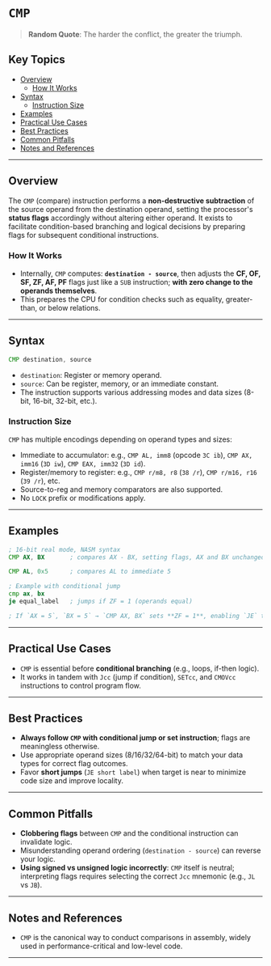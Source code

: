 # `CMP`

> **Random Quote**: The harder the conflict, the greater the triumph.

## Key Topics

- [Overview](#overview)
    - [How It Works](#how-it-works)
- [Syntax](#syntax)
    - [Instruction Size](#instruction-size)
- [Examples](#examples)
- [Practical Use Cases](#practical-use-cases)
- [Best Practices](#best-practices)
- [Common Pitfalls](#common-pitfalls)
- [Notes and References](#notes-and-references)

---

## Overview

The `CMP` (compare) instruction performs a **non-destructive subtraction** of the source operand from the destination operand, setting the processor's **status flags** accordingly without altering either operand. It exists to facilitate condition-based branching and logical decisions by preparing flags for subsequent conditional instructions.

### How It Works

- Internally, `CMP` computes: **`destination - source`**, then adjusts the **CF, OF, SF, ZF, AF, PF** flags just like a `SUB` instruction; **with zero change to the operands themselves**.  
- This prepares the CPU for condition checks such as equality, greater-than, or below relations.

---

## Syntax
```asm
CMP destination, source
````

* `destination`: Register or memory operand.
* `source`: Can be register, memory, or an immediate constant.
* The instruction supports various addressing modes and data sizes (8-bit, 16-bit, 32-bit, etc.).

### Instruction Size

`CMP` has multiple encodings depending on operand types and sizes:

* Immediate to accumulator: e.g., `CMP AL, imm8` (opcode `3C ib`), `CMP AX, imm16` (`3D iw`), `CMP EAX, imm32` (`3D id`).
* Register/memory to register: e.g., `CMP r/m8, r8` (`38 /r`), `CMP r/m16, r16` (`39 /r`), etc.
* Source-to-reg and memory comparators are also supported.
* No `LOCK` prefix or modifications apply.

---

## Examples

```asm
; 16-bit real mode, NASM syntax
CMP AX, BX       ; compares AX - BX, setting flags, AX and BX unchanged

CMP AL, 0x5      ; compares AL to immediate 5
```

```asm
; Example with conditional jump
cmp ax, bx
je equal_label   ; jumps if ZF = 1 (operands equal)

; If `AX = 5`, `BX = 5` → `CMP AX, BX` sets **ZF = 1**, enabling `JE` to jump.
```

---

## Practical Use Cases

* `CMP` is essential before **conditional branching** (e.g., loops, if-then logic).
* It works in tandem with `Jcc` (jump if condition), `SETcc`, and `CMOVcc` instructions to control program flow.

---

## Best Practices

* **Always follow `CMP` with conditional jump or set instruction**; flags are meaningless otherwise.
* Use appropriate operand sizes (8/16/32/64-bit) to match your data types for correct flag outcomes.
* Favor **short jumps** (`JE short label`) when target is near to minimize code size and improve locality.

---

## Common Pitfalls

* **Clobbering flags** between `CMP` and the conditional instruction can invalidate logic.
* Misunderstanding operand ordering (`destination - source`) can reverse your logic.
* **Using signed vs unsigned logic incorrectly**: `CMP` itself is neutral; interpreting flags requires selecting the correct `Jcc` mnemonic (e.g., `JL` vs `JB`).

---

## Notes and References

* `CMP` is the canonical way to conduct comparisons in assembly, widely used in performance-critical and low-level code.

---
